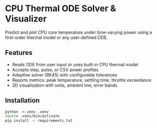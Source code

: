 # CPU Thermal ODE Solver & Visualizer

Predict and plot CPU core temperature under time-varying power using a first-order thermal model or any user-defined ODE.

## Features
- Reads ODE from user input or uses built-in CPU thermal model  
- Accepts step, pulse, or CSV power profiles  
- Adaptive solver (RK45) with configurable tolerances  
- Reports metrics: peak temperature, settling time, throttle exceedance  
- 2D visualization with units, ambient line, error bands  

## Installation
```bash
python -m venv .venv
source .venv/bin/activate   
pip install -r requirements.txt
